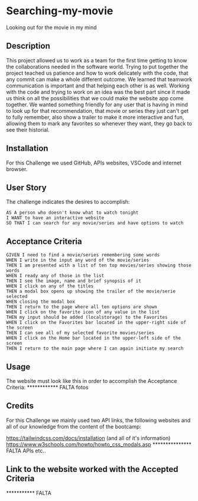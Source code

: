 # Searching-my-movie
Looking out for the movie in my mind

## Description

This project allowed us to work as a team for the first time getting to know the collaborations needed in the software world. Trying to put together the project teached us patience and how to work delicately with the code, that any commit can make a whole different outcome. We learned that teamwork communication is important and that helping each other is as well. Working with the code and trying to work on an idea was the best part since it made us think on all the possibilities that we could make the website app come together. We wanted something friendly for any user that is having in mind to look up for that recommendation, that movie or series they just can't get to fully remember, also show a trailer to make it more interactive and fun, allowing them to mark any favorites so whenever they want, they go back to see their historial.

## Installation

For this Challenge we used GitHub, APIs websites, VSCode and internet browser. 

## User Story

The challenge indicates the desires to accomplish:
```
AS A person who doesn't know what to watch tonight
I WANT to have an interactive website
SO THAT I can search for any movie/series and have options to watch
```

## Acceptance Criteria

```
GIVEN I need to find a movie/series remembering some words
WHEN I write in the input any word of the movie/series
THEN I am presented with a list of ten top movies/series showing those words
WHEN I ready any of those in the list
THEN I see the image, name and brief synopsis of it
WHEN I click on any of the titles 
THEN a modal box opens up showing the trailer of the movie/serie selected
WHEN closing the modal box
THEN I return to the page where all ten options are shown
WHEN I click on the favorite icon of any value in the list
THEN my input should be added (localstorage) to the Favorites
WHEN I click on the Favorites bar located in the upper-right side of the screen
THEN I can see all of my selected favorite movies/series
WHEN I click on the Home bar located in the upper-left side of the screen
THEN I return to the main page where I can again initiate my search
```

## Usage

The website must look like this in order to accomplish the Acceptance Criteria:
************ FALTA fotos


## Credits

For this Challenge we mainly used two API links, the following websites and all of our knowledge from the content of the bootcamp:

https://tailwindcss.com/docs/installation (and all of it's information)
https://www.w3schools.com/howto/howto_css_modals.asp
*************** FALTA APIs
etc..



## Link to the website worked with the Accepted Criteria

*********** FALTA

